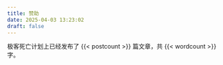 ```yaml
---
title: 赞助
date: 2025-04-03 13:23:02
draft: false
---
```


极客死亡计划上已经发布了 {{< postcount >}} 篇文章，共 {{< wordcount >}} 字。

<!-- 如果你觉得我的内容对你有帮助，可以考虑支持我，减轻我在域名续费和资源存储上的开销，以支持我继续创作和分享，同时也给我一些鼓励。你可以在赞助时留言，自 2025 年 4 月 3 日起的赞助者，名字和留言都会显示在这里。[^1]

![](https://image.guhub.cn/uPic/IMG_3151-2.jpg!small)

[^1]: 如果你不希望在这里展示你的微信名，可以在留言时标出你希望展示的名称。例如：「留言内容 —— 赞助者名称」 -->
